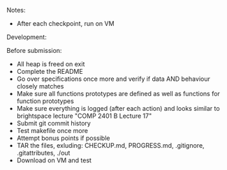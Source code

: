Notes:
- After each checkpoint, run on VM







Development:










Before submission:
- All heap is freed on exit
- Complete the README
- Go over specifications once more and verify if data AND behaviour closely matches
- Make sure all functions prototypes are defined as well as functions for function prototypes
- Make sure everything is logged (after each action) and looks similar to brightspace
  lecture "COMP 2401 B Lecture 17"
- Submit git commit history
- Test makefile once more
- Attempt bonus points if possible
- TAR the files, exluding: CHECKUP.md, PROGRESS.md, .gitignore, .gitattributes, ./out
- Download on VM and test